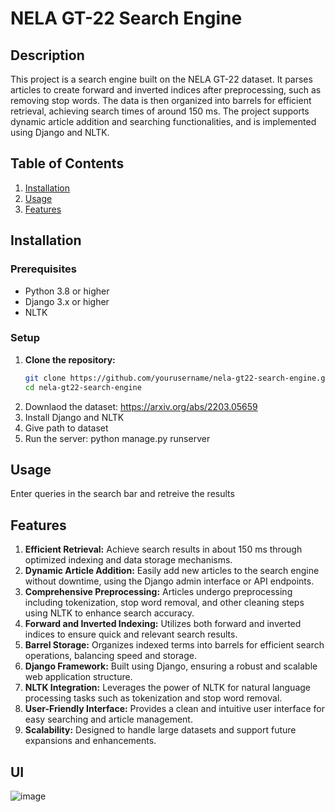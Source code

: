 # NELA GT-22 Search Engine

## Description
This project is a search engine built on the NELA GT-22 dataset. It parses articles to create forward and inverted indices after preprocessing, such as removing stop words. The data is then organized into barrels for efficient retrieval, achieving search times of around 150 ms. The project supports dynamic article addition and searching functionalities, and is implemented using Django and NLTK.

## Table of Contents
1. [Installation](#installation)
2. [Usage](#usage)
3. [Features](#features)


## Installation

### Prerequisites
- Python 3.8 or higher
- Django 3.x or higher
- NLTK

### Setup

1. **Clone the repository:**
   ```bash
   git clone https://github.com/yourusername/nela-gt22-search-engine.git
   cd nela-gt22-search-engine
2. Downlaod the dataset: https://arxiv.org/abs/2203.05659
3. Install Django and NLTK
4. Give path to dataset
5. Run the server: python manage.py runserver

## Usage

Enter queries in the search bar and retreive the results

## Features
1. **Efficient Retrieval:** Achieve search results in about 150 ms through optimized indexing and data storage mechanisms.
2. **Dynamic Article Addition:** Easily add new articles to the search engine without downtime, using the Django admin interface or API endpoints.
3. **Comprehensive Preprocessing:** Articles undergo preprocessing including tokenization, stop word removal, and other cleaning steps using NLTK to enhance search accuracy.
4. **Forward and Inverted Indexing:** Utilizes both forward and inverted indices to ensure quick and relevant search results.
5. **Barrel Storage:** Organizes indexed terms into barrels for efficient search operations, balancing speed and storage.
6. **Django Framework:** Built using Django, ensuring a robust and scalable web application structure.
7. **NLTK Integration:** Leverages the power of NLTK for natural language processing tasks such as tokenization and stop word removal.
8. **User-Friendly Interface:** Provides a clean and intuitive user interface for easy searching and article management.
9. **Scalability:** Designed to handle large datasets and support future expansions and enhancements.

## UI
![image](https://github.com/SalmanSi/Search-Engine/assets/114280969/bff738bc-ee74-477a-b275-b8dcb15ffcc0)

